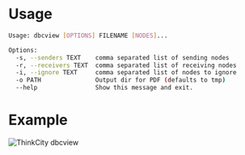# Usage

```sh
Usage: dbcview [OPTIONS] FILENAME [NODES]...

Options:
  -s, --senders TEXT    comma separated list of sending nodes
  -r, --receivers TEXT  comma separated list of receiving nodes
  -i, --ignore TEXT     comma separated list of nodes to ignore
  -o PATH               Output dir for PDF (defaults to tmp)
  --help                Show this message and exit.
```

# Example

![ThinkCity dbcview](https://raw.githubusercontent.com/nkirkby/dbcview/master/ThinkCity.png)
